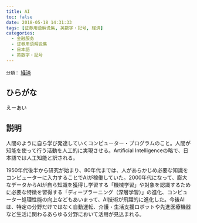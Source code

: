 ```yaml
---
title: AI
toc: false
date: 2018-05-18 14:31:33
tags: [证券用语解说集, 英数字・記号, 経済]
categories:
  - 金融服务
  - 证券用语解说集
  - 日本語
  - 英数字・記号
---
```


`分類：` [経済](/tags/経済/)

## ひらがな

えーあい

## 説明

人間のように自ら学び発達していくコンピューター・プログラムのこと。人間が知能を使って行う活動を人工的に実現させる。Artificial Intelligenceの略で、日本語では人工知能と訳される。

1950年代後半から研究が始まり、80年代までは、人があらかじめ必要な知識をコンピューターに入力することでAIが稼働していた。2000年代になって、膨大なデータからAIが自ら知識を獲得し学習する「機械学習」や対象を認識するために必要な特徴を習得する「ディープラーニング（深層学習）」の進化、コンピューター処理性能の向上などもあいまって、AI技術が飛躍的に進化した。今後AIは、特定の分野だけではなく自動運転、介護・生活支援ロボットや先進医療機器など生活に関わるあらゆる分野において活用が見込まれる。
